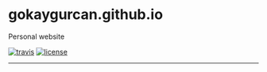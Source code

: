 # gokaygurcan.github.io
Personal website

[![travis](https://img.shields.io/travis/gokaygurcan/gokaygurcan.github.io.svg?style=flat-square)](https://travis-ci.org/gokaygurcan/gokaygurcan.github.io)
[![license](https://img.shields.io/github/license/gokaygurcan/gokaygurcan.github.io.svg?style=flat-square)](https://github.com/gokaygurcan/gokaygurcan.github.io)

---

